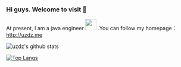 ### Hi guys. Welcome to visit 👋

At present, I am a java engineer <img src="https://github.com/TheDudeThatCode/TheDudeThatCode/blob/master/Assets/Developer.gif" width="30px"> .You can follow my homepage：http://uzdz.me

![uzdz's github stats](https://github-readme-stats.vercel.app/api?username=uzdz&show_icons=true&hide_border=false&theme=vue-dark)

[![Top Langs](https://github-readme-stats.vercel.app/api/top-langs/?username=uzdz&layout=compact)](https://github.com/anuraghazra/github-readme-stats)
